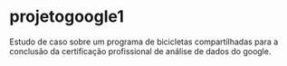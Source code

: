 # projetogoogle1
Estudo de caso sobre um programa de bicicletas compartilhadas para a conclusão da certificação profissional de análise de dados do google.
